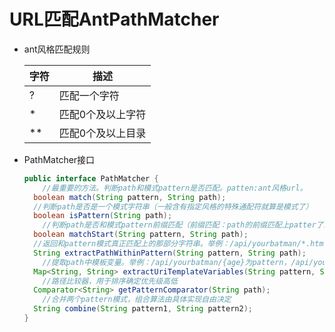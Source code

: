 # URL匹配AntPathMatcher

- ant风格匹配规则

  | 字符 | 描述              |
  | :--- | ----------------- |
  | ?    | 匹配一个字符      |
  | *    | 匹配0个及以上字符 |
  | **   | 匹配0个及以上目录 |

  

- PathMatcher接口

  ```java
  public interface PathMatcher {
      //最重要的方法。判断path和模式pattern是否匹配。patten:ant风格url。
  	boolean match(String pattern, String path);
  	//判断path是否是一个模式字符串（一般含有指定风格的特殊通配符就算是模式了）
  	boolean isPattern(String path);	
      //判断path是否和模式pattern前缀匹配（前缀匹配：path的前缀匹配上patter了即可，当然全部匹配也是可以的）
  	boolean matchStart(String pattern, String path);
  	//返回和pattern模式真正匹配上的那部分字符串。举例：/api/yourbatman/*.html为pattern，/api/yourbatman/form.html为path，那么该方法返回结	  果为form.html（注意：返回结果永远不为null，可能是空串）	
  	String extractPathWithinPattern(String pattern, String path);
      //提取path中模板变量。举例：/api/yourbatman/{age}为pattern，/api/yourbatman/18为path，那么该方法返回结果为Map值为{"age" : 18}
  	Map<String, String> extractUriTemplateVariables(String pattern, String path);
      //路径比较器，用于排序确定优先级高低
  	Comparator<String> getPatternComparator(String path);
      //合并两个pattern模式，组合算法由具体实现自由决定
  	String combine(String pattern1, String pattern2);
  }
  ```

  

